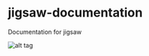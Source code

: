 # jigsaw-documentation
Documentation for jigsaw

![alt tag](https://raw.githubusercontent.com/AccentureFed/jigsaw-documentation/master/images/20150623_080013_resized_720.png)
